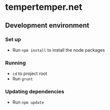 # tempertemper.net


## Development environment

### Set up

+ Run `npm install` to install the node packages

### Running

+ `cd` to project root
+ Run `grunt`

### Updating dependencies

+ Run `npm update`
